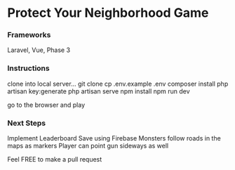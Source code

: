 # Protect Your Neighborhood Game
### Frameworks
Laravel, Vue, Phase 3

### Instructions
clone into local server... git clone
cp .env.example .env
composer install
php artisan key:generate
php artisan serve 
npm install 
npm run dev

go to the browser and play

### Next Steps
Implement Leaderboard
Save using Firebase
Monsters follow roads in the maps as markers
Player can point gun sideways as well

Feel FREE to make a pull request
